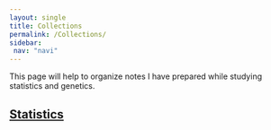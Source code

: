 ```yaml
---
layout: single
title: Collections
permalink: /Collections/
sidebar: 
 nav: "navi"
---
```


This page will help to organize notes I have prepared while studying statistics and genetics.  

<h2>
  <a href="/Collections/Statistics/">Statistics</a>
</h2>
